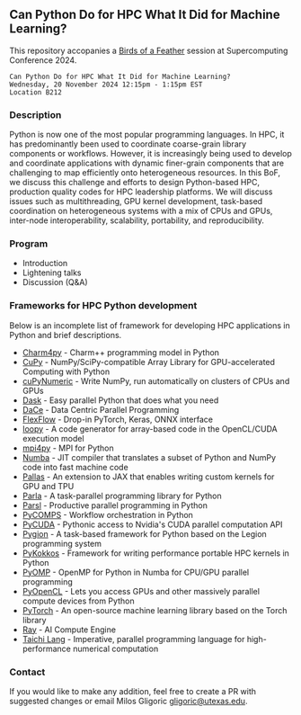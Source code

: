 ## Can Python Do for HPC What It Did for Machine Learning?

This repository accopanies a [Birds of a
Feather](https://sc24.conference-program.com/presentation/?id=bof213&sess=sess633)
session at Supercomputing Conference 2024.

```
Can Python Do for HPC What It Did for Machine Learning?
Wednesday, 20 November 2024 12:15pm - 1:15pm EST
Location B212
```

### Description

Python is now one of the most popular programming languages. In HPC,
it has predominantly been used to coordinate coarse-grain library
components or workflows. However, it is increasingly being used to
develop and coordinate applications with dynamic finer-grain
components that are challenging to map efficiently onto heterogeneous
resources. In this BoF, we discuss this challenge and efforts to
design Python-based HPC, production quality codes for HPC leadership
platforms. We will discuss issues such as multithreading, GPU kernel
development, task-based coordination on heterogeneous systems with a
mix of CPUs and GPUs, inter-node interoperability, scalability,
portability, and reproducibility.


### Program

* Introduction
* Lightening talks
* Discussion (Q&A)


### Frameworks for HPC Python development

Below is an incomplete list of framework for developing HPC
applications in Python and brief descriptions.

* [Charm4py](https://charm4py.readthedocs.io) - Charm++ programming model in Python
* [CuPy](https://cupy.dev) - NumPy/SciPy-compatible Array Library for GPU-accelerated Computing with Python
* [cuPyNumeric](https://developer.nvidia.com/cupynumeric) - Write NumPy, run automatically on clusters of CPUs and GPUs
* [Dask](https://www.dask.org) - Easy parallel Python that does what you need
* [DaCe](https://github.com/spcl/dace) - Data Centric Parallel Programming
* [FlexFlow](https://flexflow.ai) - Drop-in PyTorch, Keras, ONNX interface
* [loopy](https://documen.tician.de/loopy) - A code generator for array-based code in the OpenCL/CUDA execution model
* [mpi4py](https://mpi4py.readthedocs.io) - MPI for Python
* [Numba](https://numba.pydata.org) - JIT compiler that translates a subset of Python and NumPy code into fast machine code
* [Pallas](https://jax.readthedocs.io/en/latest/pallas/index.html) - An extension to JAX that enables writing custom kernels for GPU and TPU
* [Parla](https://github.com/ut-parla/Parla.py) - A task-parallel programming library for Python
* [Parsl](https://parsl-project.org) - Productive parallel programming in Python
* [PyCOMPS](https://docs.idmod.org/projects/pycomps/en/latest) - Workflow orchestration in Python
* [PyCUDA](https://documen.tician.de/pycuda) - Pythonic access to Nvidia's CUDA parallel computation API
* [Pygion](https://legion.stanford.edu/pygion) - A task-based framework for Python based on the Legion programming system
* [PyKokkos](https://github.com/kokkos/pykokkos) - Framework for writing performance portable HPC kernels in Python
* [PyOMP](https://github.com/Python-for-HPC/PyOMP) - OpenMP for Python in Numba for CPU/GPU parallel programming
* [PyOpenCL](https://developer.nvidia.com/pyopencl) - Lets you access GPUs and other massively parallel compute devices from Python
* [PyTorch](https://pytorch.org) - An open-source machine learning library based on the Torch library
* [Ray](https://www.ray.io) - AI Compute Engine
* [Taichi Lang](https://github.com/taichi-dev/taichi) - Imperative, parallel programming language for high-performance numerical computation

### Contact

If you would like to make any addition, feel free to create a PR with
suggested changes or email Milos Gligoric <gligoric@utexas.edu>.
